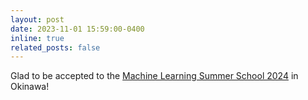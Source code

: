 ```yaml
---
layout: post
date: 2023-11-01 15:59:00-0400
inline: true
related_posts: false
---
```


Glad to be accepted to the <a href="https://groups.oist.jp/mlss">Machine Learning Summer School 2024<a> in Okinawa! 
